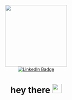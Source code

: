 <div id="header" align="center">
  <img src="https://media0.giphy.com/media/XjlNyeZp5lDri/200.webp?cid=ecf05e47oa6js8kaytscnpfw1j5e57ofmmmvci64br5xi4b0&rid=200.webp&ct=g" width="200"/>
</div>


<div id="badges" align="center">
  <a href="https://www.linkedin.com/in/pavel-cherednichenkop-80801294/">
    <img src="https://img.shields.io/badge/LinkedIn-blue?style=for-the-badge&logo=linkedin&logoColor=white" alt="LinkedIn Badge"/>
  </a>
</div>
<div align="center" >
<img src="https://komarev.com/ghpvc/?username=Pasha-Che&style=flat-square&color=blue" alt=""/>
</div>
<h1 align=center >
  hey there
  <img src="https://media.giphy.com/media/hvRJCLFzcasrR4ia7z/giphy.gif" width="30px"/>
</h1>
